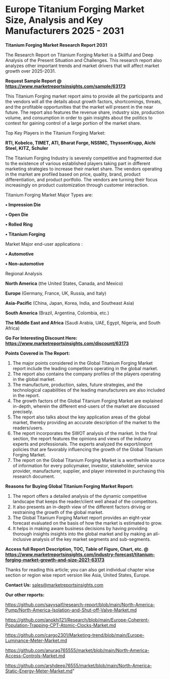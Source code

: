 # Europe Titanium Forging Market Size, Analysis and Key Manufacturers 2025 - 2031

<strong>Titanium Forging Market Research Report 2031</strong>

The Research Report on Titanium Forging Market is a Skillful and Deep Analysis of the Present Situation and Challenges. This research report also analyzes other important trends and market drivers that will affect market growth over 2025-2031.

<strong>Request Sample Report @ <a href=https://www.marketreportsinsights.com/sample/63173>https://www.marketreportsinsights.com/sample/63173</a></strong>

This Titanium Forging market report aims to provide all the participants and the vendors will all the details about growth factors, shortcomings, threats, and the profitable opportunities that the market will present in the near future. The report also features the revenue share, industry size, production volume, and consumption in order to gain insights about the politics to contest for gaining control of a large portion of the market share.

Top Key Players in the Titanium Forging Market:

<strong>RTI, Kobelco, TIMET, ATI, Bharat Forge, NSSMC, ThyssenKrupp, Aichi Steel, KITZ, Schuler</strong>

The Titanium Forging Industry is severely competitive and fragmented due to the existence of various established players taking part in different marketing strategies to increase their market share. The vendors operating in the market are profiled based on price, quality, brand, product differentiation, and product portfolio. The vendors are turning their focus increasingly on product customization through customer interaction.

Titanium Forging Market Major Types are:

<strong>• Impression Die

• Open Die

• Rolled Ring

• Titanium Forging</strong>

Market Major end-user applications :

<strong>• Automotive

• Non-automotive</strong>

Regional Analysis

</u><strong><b>North America</b></strong> (the United States, Canada, and Mexico)

<strong><b>Europe </b></strong>(Germany, France, UK, Russia, and Italy)

<strong><b>Asia-Pacific</b></strong> (China, Japan, Korea, India, and Southeast Asia)

<strong><b>South America</b></strong> (Brazil, Argentina, Colombia, etc.)

<strong><b>The Middle East and Africa</b></strong> (Saudi Arabia, UAE, Egypt, Nigeria, and South Africa)

<strong>Go For Interesting Discount Here: <a href=https://www.marketreportsinsights.com/discount/63173>https://www.marketreportsinsights.com/discount/63173</a></strong>

<strong>Points Covered in The Report:</strong>
<ol>
  <li>The major points considered in the Global Titanium Forging Market report include the leading competitors operating in the global market.</li>
  <li>The report also contains the company profiles of the players operating in the global market.</li>
  <li>The manufacture, production, sales, future strategies, and the technological capabilities of the leading manufacturers are also included in the report.</li>
  <li>The growth factors of the Global Titanium Forging Market are explained in-depth, wherein the different end-users of the market are discussed precisely.</li>
  <li>The report also talks about the key application areas of the global market, thereby providing an accurate description of the market to the readers/users.</li>
  <li>The report incorporates the SWOT analysis of the market. In the final section, the report features the opinions and views of the industry experts and professionals. The experts analyzed the export/import policies that are favorably influencing the growth of the Global Titanium Forging Market.</li>
  <li>The report on the Global Titanium Forging Market is a worthwhile source of information for every policymaker, investor, stakeholder, service provider, manufacturer, supplier, and player interested in purchasing this research document.</li>
</ol>
<strong>Reasons for Buying Global Titanium Forging Market Report:</strong>

<ol>
  <li>The report offers a detailed analysis of the dynamic competitive landscape that keeps the reader/client well ahead of the competitors.</li>
  <li>It also presents an in-depth view of the different factors driving or restraining the growth of the global market.</li>
  <li>The Global Titanium Forging Market report provides an eight-year forecast evaluated on the basis of how the market is estimated to grow.</li>
  <li>It helps in making aware business decisions by having providing thorough insights insights into the global market and by making an all-inclusive analysis of the key market segments and sub-segments.</li>
</ol>
<strong>Access full Report Description, TOC, Table of Figure, Chart, etc. @ <a href=https://www.marketreportsinsights.com/industry-forecast/titanium-forging-market-growth-and-size-2021-63173>https://www.marketreportsinsights.com/industry-forecast/titanium-forging-market-growth-and-size-2021-63173</a></strong>


Thanks for reading this article; you can also get individual chapter wise section or region wise report version like Asia, United States, Europe.

<strong>Contact Us:</strong>
sales@marketreportsinsights.com

<strong>Our other reports:</strong>

<a href=https://github.com/sayysaif/research-report/blob/main/North-America-Pump/North-America-Isolation-and-Shut-off-Valve-Market.md>https://github.com/sayysaif/research-report/blob/main/North-America-Pump/North-America-Isolation-and-Shut-off-Valve-Market.md</a>

<a href=https://github.com/anokhi121/Research/blob/main/Europe-Coherent-Population-Trapping-CPT-Atomic-Clocks-Market.md>https://github.com/anokhi121/Research/blob/main/Europe-Coherent-Population-Trapping-CPT-Atomic-Clocks-Market.md</a>

<a href=https://github.com/cargo2301/Marketing-trend/blob/main/Europe-Luminance-Meter-Market.md>https://github.com/cargo2301/Marketing-trend/blob/main/Europe-Luminance-Meter-Market.md</a>

<a href=https://github.com/anurag765555/market/blob/main/North-America-Access-Controls-Market.md>https://github.com/anurag765555/market/blob/main/North-America-Access-Controls-Market.md</a>

<a href=https://github.com/arshdeep76555/market/blob/main/North-America-Static-Energy-Meter-Market.md>https://github.com/arshdeep76555/market/blob/main/North-America-Static-Energy-Meter-Market.md</a>"
